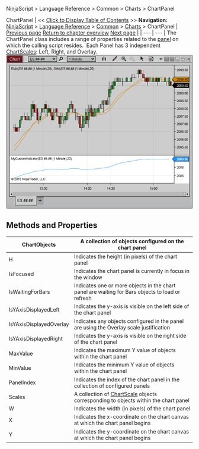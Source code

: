 ﻿
NinjaScript \> Language Reference \> Common \> Charts \> ChartPanel

ChartPanel
| \<\< [Click to Display Table of Contents](chartpanel.md) \>\> **Navigation:**     [NinjaScript](ninjascript.md) \> [Language Reference](language_reference_wip.md) \> [Common](common.md) \> [Charts](chart.md) \> ChartPanel | [Previous page](converttoverticalpixels2.md) [Return to chapter overview](chart.md) [Next page](chartobjects.md) |
| --- | --- |
The ChartPanel class includes a range of properties related to the [panel](chart_panels.md) on which the calling script resides.  Each Panel has 3 independent [ChartScales](chartscale.md): Left, Right, and Overlay.
 
![ChartPanel_1](chartpanel_1.png)

## Methods and Properties
| ChartObjects | A collection of objects configured on the chart panel |
| --- | --- |
| H | Indicates the height (in pixels) of the chart panel |
| IsFocused | Indicates the chart panel is currently in focus in the window |
| IsWaitingForBars | Indicates one or more objects in the chart panel are waiting for Bars objects to load or refresh |
| IsYAxisDisplayedLeft | Indicates the y\-axis is visible on the left side of the chart panel |
| IsYAxisDisplayedOverlay | Indicates any objects configured in the panel are using the Overlay scale justification |
| IsYAxisDisplayedRight | Indicates the y\-axis is visible on the right side of the chart panel |
| MaxValue | Indicates the maximum Y value of objects within the chart panel |
| MinValue | Indicates the minimum Y value of objects within the chart panel |
| PanelIndex | Indicates the index of the chart panel in the collection of configured panels |
| Scales | A collection of [ChartScale](chartscale.md) objects corresponding to objects within the chart panel |
| W | Indicates the width (in pixels) of the chart panel |
| X | Indicates the x\-coordinate on the chart canvas at which the chart panel begins |
| Y | Indicates the y\-coordinate on the chart canvas at which the chart panel begins |
